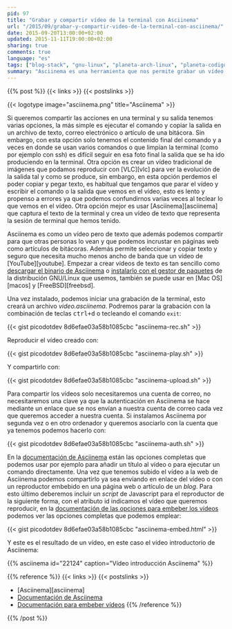 ```yaml
---
pid: 97
title: "Grabar y compartir vídeo de la terminal con Asciinema"
url: "/2015/09/grabar-y-compartir-video-de-la-terminal-con-asciinema/"
date: 2015-09-20T13:00:00+02:00
updated: 2015-11-11T19:00:00+02:00
sharing: true
comments: true
language: "es"
tags: ["blog-stack", "gnu-linux", "planeta-arch-linux", "planeta-codigo", "planeta-linux"]
summary: "Asciinema es una herramienta que nos permite grabar un vídeo de texto con la salida de la terminal. El vídeo de texto es mucho mejor que una foto estática de la salida en un determinado punto o un vídeo de imágenes del que no podemos seleccionar y copiar su texto."
---
```


{{% post %}}
{{< links >}}
{{< postslinks >}}

{{< logotype image="asciinema.png" title="Asciinema" >}}

Si queremos compartir las acciones en una terminal y su salida tenemos varias opciones, la más simple es ejecutar el comando y copiar la salida en un archivo de texto, correo electrónico o artículo de una bitácora. Sin embargo, con esta opción solo tenemos el contenido final del comando y a veces en donde se usan varios comandos o que limpian la terminal (como por ejemplo con ssh) es difícil seguir en esa foto final la salida que se ha ido produciendo en la terminal. Otra opción es crear un vídeo tradicional de imágenes que podamos reproducir con [VLC][vlc] para ver la evolución de la salida tal y como se produce, sin embargo, en esta opción perdemos el poder copiar y pegar texto, es habitual que tengamos que parar el vídeo y escribir el comando o la salida que vemos en el vídeo, esto es lento y propenso a errores ya que podemos confundirnos varias veces al teclear lo que vemos en el vídeo. Otra opción mejor es usar [Asciinema][asciinema] que captura el texto de la terminal y crea un vídeo de texto que representa la sesión de terminal que hemos tenido.

Asciinema es como un vídeo pero de texto que además podemos compartir para que otras personas lo vean y que podemos incrustar en páginas web como artículos de bitácoras. Además permite seleccionar y copiar texto y seguro que necesita mucho menos ancho de banda que un vídeo de [YouTube][youtube]. Empezar a crear vídeos de texto es tan sencillo como [descargar el binario de Asciinema](https://github.com/asciinema/asciinema/releases) o [instalarlo con el gestor de paquetes](https://asciinema.org/docs/installation) de la distribución GNU/Linux que usemos, también se puede usar en [Mac OS][macos] y [FreeBSD][freebsd].

Una vez instalado, podemos iniciar una grabación de la terminal, esto creará un archivo _video.asciinema_. Podremos parar la grabación con la combinación de teclas <kbd>ctrl+d</kbd> o tecleando el comando <code>exit</code>:

{{< gist picodotdev 8d6efae03a58b1085cbc "asciinema-rec.sh" >}}

Reproducir el vídeo creado con:

{{< gist picodotdev 8d6efae03a58b1085cbc "asciinema-play.sh" >}}

Y compartirlo con:

{{< gist picodotdev 8d6efae03a58b1085cbc "asciinema-upload.sh" >}}

Para compartir los vídeos solo necesitaremos una cuenta de correo, no necesitaremos una clave ya que la autenticación en Asciinema se hace mediante un enlace que se nos envían a nuestra cuenta de correo cada vez que queremos acceder a nuestra cuenta. Si instalamos Asciinema por segunda vez o en otro ordenador y queremos asociarlo con la cuenta que ya tenemos podemos hacerlo con:

{{< gist picodotdev 8d6efae03a58b1085cbc "asciinema-auth.sh" >}}

En la [documentación de Asciinema](https://asciinema.org/docs) están las opciones completas que podemos usar por ejemplo para añadir un título al vídeo o para ejecutar un comando directamente. Una vez que tenemos subido el vídeo a la web de Asciinema podemos compartirlo ya sea enviando en enlace del vídeo o con un reproductor embebido en una página web o artículo de un _blog_. Para esto último deberemos incluir un _script_ de Javascript para el reproductor de la siguiente forma, con el atributo id indicamos el vídeo que queremos reproducir, en la [documentación de las opciones para embeber los vídeos](https://asciinema.org/docs/embedding) podemos ver las opciones completas que podemos emplear:

{{< gist picodotdev 8d6efae03a58b1085cbc "asciinema-embed.html" >}}

Y este es el resultado de un vídeo, en este caso el vídeo introductorio de Asciinema:

{{% asciinema id="22124" caption="Vídeo introducción Asciinema" %}}

{{% reference %}}
{{< links >}}
{{< postslinks >}}
* [Asciinema][asciinema]
* [Documentación de Asciinema](https://asciinema.org/docs)
* [Documentación para embeber vídeos](https://asciinema.org/docs/embedding)
{{% /reference %}}

{{% /post %}}
